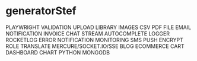 # generatorStef

 
PLAYWRIGHT
VALIDATION
UPLOAD
LIBRARY IMAGES
CSV
PDF
FILE
EMAIL
NOTIFICATION
INVOICE
CHAT
STREAM
AUTOCOMPLETE
LOGGER
ROCKETLOG
ERROR NOTIFICATION
MONITORING
SMS PUSH
ENCRYPT
ROLE
TRANSLATE
MERCURE/SOCKET.IO/SSE
BLOG
ECOMMERCE
CART
DASHBOARD
CHART
PYTHON
MONGODB